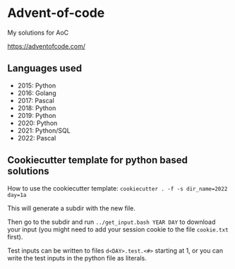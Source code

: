 # Advent-of-code
My solutions for AoC

https://adventofcode.com/

## Languages used
- 2015: Python
- 2016: Golang
- 2017: Pascal
- 2018: Python
- 2019: Python
- 2020: Python
- 2021: Python/SQL
- 2022: Pascal

## Cookiecutter template for python based solutions
How to use the cookiecutter template: `cookiecutter . -f -s dir_name=2022 day=1a`

This will generate a subdir with the new file.

Then go to the subdir and run `../get_input.bash YEAR DAY` to download your input (you might need to add your session cookie to the file `cookie.txt` first).

Test inputs can be written to files `d<DAY>.test.<#>` starting at 1, or you can write the test inputs in the python file as literals.
